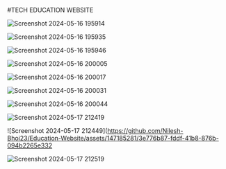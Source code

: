 #TECH EDUCATION WEBSITE


![Screenshot 2024-05-16 195914](https://github.com/Nilesh-Bhoi23/Education-Website/assets/147185281/1d11ee58-6c32-49ff-b5ad-a4e1917f0ec1)

![Screenshot 2024-05-16 195935](https://github.com/Nilesh-Bhoi23/Education-Website/assets/147185281/25638495-655f-4e5a-b0c9-4b40d0bfeb4e)

![Screenshot 2024-05-16 195946](https://github.com/Nilesh-Bhoi23/Education-Website/assets/147185281/b3611b94-b698-4d88-9268-5e57d172e099)

![Screenshot 2024-05-16 200005](https://github.com/Nilesh-Bhoi23/Education-Website/assets/147185281/81de5df1-4dbe-43f5-a973-87a6253f2961)


![Screenshot 2024-05-16 200017](https://github.com/Nilesh-Bhoi23/Education-Website/assets/147185281/17eccd33-b3e9-4c97-a399-fbc68d90f962)

![Screenshot 2024-05-16 200031](https://github.com/Nilesh-Bhoi23/Education-Website/assets/147185281/458b0d04-0b01-4869-ab86-9f5b3f32def7)

![Screenshot 2024-05-16 200044](https://github.com/Nilesh-Bhoi23/Education-Website/assets/147185281/edb57a3c-d8db-4138-ad30-564b956eed0b)

![Screenshot 2024-05-17 212419](https://github.com/Nilesh-Bhoi23/Education-Website/assets/147185281/43f4a05c-d84b-43bc-8814-d7263cdafe81)

![Screenshot 2024-05-17 212449](https://github.com/Nilesh-Bhoi23/Education-Website/assets/147185281/3e776b87-fddf-41b8-876b-094b2265e332

![Screenshot 2024-05-17 212519](https://github.com/Nilesh-Bhoi23/Education-Website/assets/147185281/f8286824-f907-4be5-b67b-c452341a50b4)

